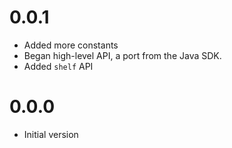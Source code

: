 # 0.0.1
* Added more constants
* Began high-level API, a port from the Java SDK.
* Added `shelf` API

# 0.0.0
* Initial version